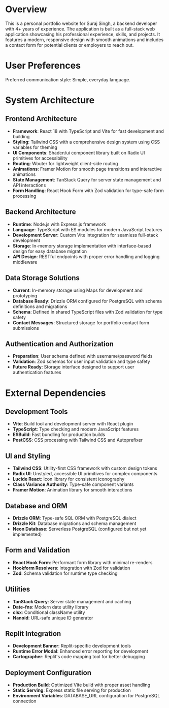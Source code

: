 # Overview

This is a personal portfolio website for Suraj Singh, a backend developer with 4+ years of experience. The application is built as a full-stack web application showcasing his professional experience, skills, and projects. It features a modern, responsive design with smooth animations and includes a contact form for potential clients or employers to reach out.

# User Preferences

Preferred communication style: Simple, everyday language.

# System Architecture

## Frontend Architecture
- **Framework**: React 18 with TypeScript and Vite for fast development and building
- **Styling**: Tailwind CSS with a comprehensive design system using CSS variables for theming
- **UI Components**: Shadcn/ui component library built on Radix UI primitives for accessibility
- **Routing**: Wouter for lightweight client-side routing
- **Animations**: Framer Motion for smooth page transitions and interactive animations
- **State Management**: TanStack Query for server state management and API interactions
- **Form Handling**: React Hook Form with Zod validation for type-safe form processing

## Backend Architecture
- **Runtime**: Node.js with Express.js framework
- **Language**: TypeScript with ES modules for modern JavaScript features
- **Development Server**: Custom Vite integration for seamless full-stack development
- **Storage**: In-memory storage implementation with interface-based design for easy database migration
- **API Design**: RESTful endpoints with proper error handling and logging middleware

## Data Storage Solutions
- **Current**: In-memory storage using Maps for development and prototyping
- **Database Ready**: Drizzle ORM configured for PostgreSQL with schema definitions and migrations
- **Schema**: Defined in shared TypeScript files with Zod validation for type safety
- **Contact Messages**: Structured storage for portfolio contact form submissions

## Authentication and Authorization
- **Preparation**: User schema defined with username/password fields
- **Validation**: Zod schemas for user input validation and type safety
- **Future Ready**: Storage interface designed to support user authentication features

# External Dependencies

## Development Tools
- **Vite**: Build tool and development server with React plugin
- **TypeScript**: Type checking and modern JavaScript features
- **ESBuild**: Fast bundling for production builds
- **PostCSS**: CSS processing with Tailwind CSS and Autoprefixer

## UI and Styling
- **Tailwind CSS**: Utility-first CSS framework with custom design tokens
- **Radix UI**: Unstyled, accessible UI primitives for complex components
- **Lucide React**: Icon library for consistent iconography
- **Class Variance Authority**: Type-safe component variants
- **Framer Motion**: Animation library for smooth interactions

## Database and ORM
- **Drizzle ORM**: Type-safe SQL ORM with PostgreSQL dialect
- **Drizzle Kit**: Database migrations and schema management
- **Neon Database**: Serverless PostgreSQL (configured but not yet implemented)

## Form and Validation
- **React Hook Form**: Performant form library with minimal re-renders
- **Hookform Resolvers**: Integration with Zod for validation
- **Zod**: Schema validation for runtime type checking

## Utilities
- **TanStack Query**: Server state management and caching
- **Date-fns**: Modern date utility library
- **clsx**: Conditional className utility
- **Nanoid**: URL-safe unique ID generator

## Replit Integration
- **Development Banner**: Replit-specific development tools
- **Runtime Error Modal**: Enhanced error reporting for development
- **Cartographer**: Replit's code mapping tool for better debugging

## Deployment Configuration
- **Production Build**: Optimized Vite build with proper asset handling
- **Static Serving**: Express static file serving for production
- **Environment Variables**: DATABASE_URL configuration for PostgreSQL connection